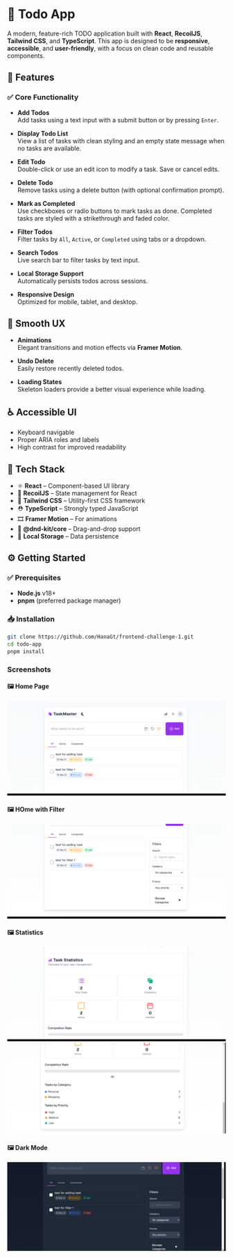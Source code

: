 # 📝 Todo App

A modern, feature-rich TODO application built with **React**, **RecoilJS**, **Tailwind CSS**, and **TypeScript**. This app is designed to be **responsive**, **accessible**, and **user-friendly**, with a focus on clean code and reusable components.

## 🚀 Features

### ✅ Core Functionality

- **Add Todos**  
  Add tasks using a text input with a submit button or by pressing `Enter`.

- **Display Todo List**  
  View a list of tasks with clean styling and an empty state message when no tasks are available.

- **Edit Todo**  
  Double-click or use an edit icon to modify a task. Save or cancel edits.

- **Delete Todo**  
  Remove tasks using a delete button (with optional confirmation prompt).

- **Mark as Completed**  
  Use checkboxes or radio buttons to mark tasks as done. Completed tasks are styled with a strikethrough and faded color.

- **Filter Todos**  
  Filter tasks by `All`, `Active`, or `Completed` using tabs or a dropdown.

- **Search Todos**  
  Live search bar to filter tasks by text input.


- **Local Storage Support**  
  Automatically persists todos across sessions.

- **Responsive Design**  
  Optimized for mobile, tablet, and desktop.

## 🎨 Smooth UX

- **Animations**  
  Elegant transitions and motion effects via **Framer Motion**.

- **Undo Delete**  
  Easily restore recently deleted todos.

- **Loading States**  
  Skeleton loaders provide a better visual experience while loading.

## ♿ Accessible UI

- Keyboard navigable  
- Proper ARIA roles and labels  
- High contrast for improved readability

## 🧰 Tech Stack

- ⚛️ **React** – Component-based UI library  
- 🎯 **RecoilJS** – State management for React  
- 🎨 **Tailwind CSS** – Utility-first CSS framework  
- ⛑ **TypeScript** – Strongly typed JavaScript  
- 🎞 **Framer Motion** – For animations  
- 🧩 **@dnd-kit/core** – Drag-and-drop support  
- 💾 **Local Storage** – Data persistence

## ⚙️ Getting Started

### ✅ Prerequisites

- **Node.js** v18+
- **pnpm** (preferred package manager)

### 📥 Installation

```bash
git clone https://github.com/HanaGt/frontend-challenge-1.git
cd todo-app
pnpm install
```
### Screenshots

#### 🖼️ Home Page
![Home Page](apps/todo-app/public/screenshots/Screenshot1.png)

#### 🖼️ HOme with Filter
![Home with Filter](apps/todo-app/public/screenshots/Screenshot2.png)

#### 🖼️ Statistics
![Statistics](apps/todo-app/public/screenshots/Screenshot3.png)![Statistics](apps/todo-app/public/screenshots/Screenshot4.png)

#### 🖼️ Dark Mode
![Dark Mode](apps/todo-app/public/screenshots/Screenshot5.png)


